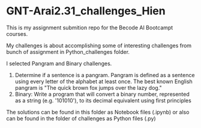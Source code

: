# GNT-Arai2.31_challenges_Hien

This is my assignment submition repo for the Becode AI Bootcampt courses.

My challenges is about accomplishing some of interesting challenges from bunch of assignment in Python_challenges folder.

I selected Pangram and Binary challenges.

1. Determine if a sentence is a pangram. Pangram is defined as a sentence using every letter of the alphabet at least once.
The best known English pangram is "The quick brown fox jumps over the lazy dog."
2. Binary: Write a program that will convert a binary number, represented as a string (e.g. '101010'), to its decimal equivalent using first principles

The solutions can be found in this folder as Notebook files (.ipynb) or also can be found in the folder of challenges as Python files (.py)
